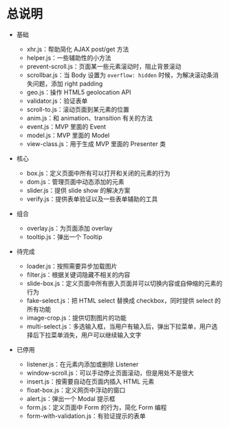 # 总说明

* 基础
    * xhr.js：帮助简化 AJAX post/get 方法
    * helper.js：一些辅助性的小方法
    * prevent-scroll.js：页面某一些元素滚动时，阻止背景滚动
    * scrollbar.js：当 Body 设置为 `overflow: hidden` 时候，为解决滚动条消失问题，添加 right padding
    * geo.js：操作 HTML5 geolocation API
    * validator.js：验证表单
    * scroll-to.js：滚动页面到某元素的位置
    * anim.js：和 animation、transition 有关的方法
    * event.js：MVP 里面的 Event
    * model.js：MVP 里面的 Model
    * view-class.js：用于生成 MVP 里面的 Presenter 类
* 核心
    * box.js：定义页面中所有可以打开和关闭的元素的行为
    * dom.js：管理页面中动态添加的元素
    * slider.js：提供 slide show 的解决方案
    * verify.js：提供表单验证以及一些表单辅助的工具
* 组合
    * overlay.js：为页面添加 overlay
    * tooltip.js：弹出一个 Tooltip

* 待完成
    * loader.js：按照需要异步加载图片
    * filter.js：根据关键词隐藏不相关的内容
    * slide-box.js：定义页面中所有嵌入页面并可以切换内容或自伸缩的元素的行为
    * fake-select.js：把 HTML select 替换成 checkbox，同时提供 select 的所有功能
    * image-crop.js：提供切割图片的功能
    * multi-select.js：多选输入框，当用户有输入后，弹出下拉菜单，用户选择后下拉菜单消失，用户可以继续输入文字
* 已停用
    * listener.js：在元素内添加或删除 Listener
    * window-scroll.js：可以手动停止页面滚动，但是用处不是很大
    * insert.js：按需要自动在页面内插入 HTML 元素
    * float-box.js：定义网页中浮动的窗口
    * alert.js：弹出一个 Modal 提示框
    * form.js：定义页面中 Form 的行为，简化 Form 编程
    * form-with-validation.js：有验证提示的表单
